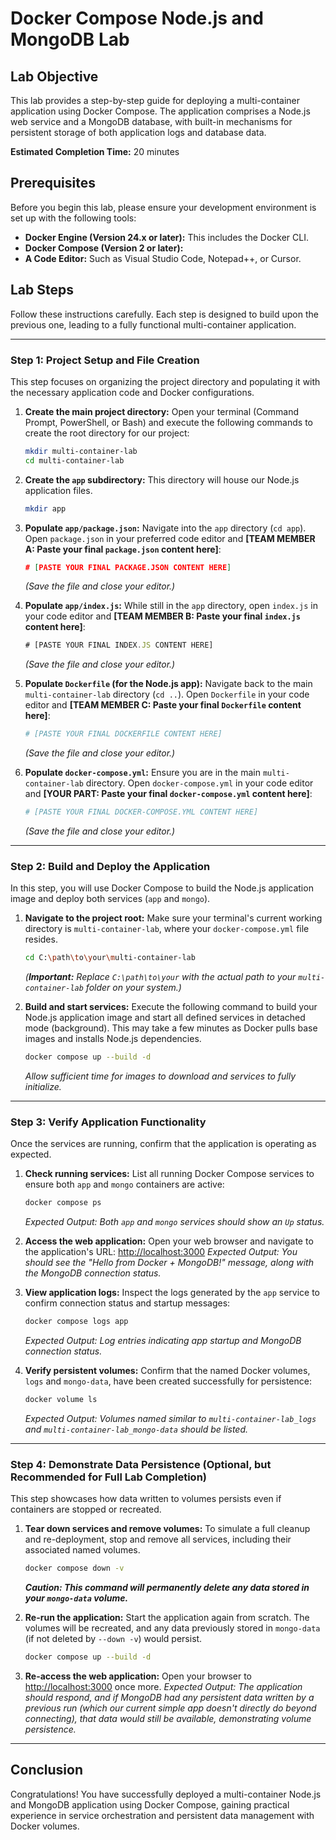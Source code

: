 # Docker Compose Node.js and MongoDB Lab

## Lab Objective

This lab provides a step-by-step guide for deploying a multi-container application using Docker Compose. The application comprises a Node.js web service and a MongoDB database, with built-in mechanisms for persistent storage of both application logs and database data.

**Estimated Completion Time:** 20 minutes

## Prerequisites

Before you begin this lab, please ensure your development environment is set up with the following tools:

* **Docker Engine (Version 24.x or later):** This includes the Docker CLI.
* **Docker Compose (Version 2 or later):**
* **A Code Editor:** Such as Visual Studio Code, Notepad++, or Cursor.

## Lab Steps

Follow these instructions carefully. Each step is designed to build upon the previous one, leading to a fully functional multi-container application.

---

### Step 1: Project Setup and File Creation

This step focuses on organizing the project directory and populating it with the necessary application code and Docker configurations.

1.  **Create the main project directory:**
    Open your terminal (Command Prompt, PowerShell, or Bash) and execute the following commands to create the root directory for our project:
    ```bash
    mkdir multi-container-lab
    cd multi-container-lab
    ```

2.  **Create the `app` subdirectory:**
    This directory will house our Node.js application files.
    ```bash
    mkdir app
    ```

3.  **Populate `app/package.json`:**
    Navigate into the `app` directory (`cd app`). Open `package.json` in your preferred code editor and **[TEAM MEMBER A: Paste your final `package.json` content here]**:

    ```json
    # [PASTE YOUR FINAL PACKAGE.JSON CONTENT HERE]
    ```
    *(Save the file and close your editor.)*

4.  **Populate `app/index.js`:**
    While still in the `app` directory, open `index.js` in your code editor and **[TEAM MEMBER B: Paste your final `index.js` content here]**:

    ```javascript
    # [PASTE YOUR FINAL INDEX.JS CONTENT HERE]
    ```
    *(Save the file and close your editor.)*

5.  **Populate `Dockerfile` (for the Node.js app):**
    Navigate back to the main `multi-container-lab` directory (`cd ..`). Open `Dockerfile` in your code editor and **[TEAM MEMBER C: Paste your final `Dockerfile` content here]**:

    ```dockerfile
    # [PASTE YOUR FINAL DOCKERFILE CONTENT HERE]
    ```
    *(Save the file and close your editor.)*

6.  **Populate `docker-compose.yml`:**
    Ensure you are in the main `multi-container-lab` directory. Open `docker-compose.yml` in your code editor and **[YOUR PART: Paste your final `docker-compose.yml` content here]**:

    ```yaml
    # [PASTE YOUR FINAL DOCKER-COMPOSE.YML CONTENT HERE]
    ```
    *(Save the file and close your editor.)*

---

### Step 2: Build and Deploy the Application

In this step, you will use Docker Compose to build the Node.js application image and deploy both services (`app` and `mongo`).

1.  **Navigate to the project root:**
    Make sure your terminal's current working directory is `multi-container-lab`, where your `docker-compose.yml` file resides.
    ```bash
    cd C:\path\to\your\multi-container-lab
    ```
    *(**Important:** Replace `C:\path\to\your` with the actual path to your `multi-container-lab` folder on your system.)* 

2.  **Build and start services:**
    Execute the following command to build your Node.js application image and start all defined services in detached mode (background). This may take a few minutes as Docker pulls base images and installs Node.js dependencies.
    ```bash
    docker compose up --build -d
    ```
    *Allow sufficient time for images to download and services to fully initialize.*

---

### Step 3: Verify Application Functionality

Once the services are running, confirm that the application is operating as expected.

1.  **Check running services:**
    List all running Docker Compose services to ensure both `app` and `mongo` containers are active:
    ```bash
    docker compose ps
    ```
    *Expected Output: Both `app` and `mongo` services should show an `Up` status.*

2.  **Access the web application:**
    Open your web browser and navigate to the application's URL:
    [http://localhost:3000](http://localhost:3000)
    *Expected Output: You should see the "Hello from Docker + MongoDB!" message, along with the MongoDB connection status.*

3.  **View application logs:**
    Inspect the logs generated by the `app` service to confirm connection status and startup messages:
    ```bash
    docker compose logs app
    ```
    *Expected Output: Log entries indicating app startup and MongoDB connection status.*

4.  **Verify persistent volumes:**
    Confirm that the named Docker volumes, `logs` and `mongo-data`, have been created successfully for persistence:
    ```bash
    docker volume ls
    ```
    *Expected Output: Volumes named similar to `multi-container-lab_logs` and `multi-container-lab_mongo-data` should be listed.*

---

### Step 4: Demonstrate Data Persistence (Optional, but Recommended for Full Lab Completion)

This step showcases how data written to volumes persists even if containers are stopped or recreated.

1.  **Tear down services and remove volumes:**
    To simulate a full cleanup and re-deployment, stop and remove all services, including their associated named volumes.
    ```bash
    docker compose down -v
    ```
    ***Caution: This command will permanently delete any data stored in your `mongo-data` volume.***

2.  **Re-run the application:**
    Start the application again from scratch. The volumes will be recreated, and any data previously stored in `mongo-data` (if not deleted by `--down -v`) would persist.
    ```bash
    docker compose up --build -d
    ```

3.  **Re-access the web application:**
    Open your browser to [http://localhost:3000](http://localhost:3000) once more.
    *Expected Output: The application should respond, and if MongoDB had any persistent data written by a previous run (which our current simple app doesn't directly do beyond connecting), that data would still be available, demonstrating volume persistence.*

---

## Conclusion

Congratulations! You have successfully deployed a multi-container Node.js and MongoDB application using Docker Compose, gaining practical experience in service orchestration and persistent data management with Docker volumes.
